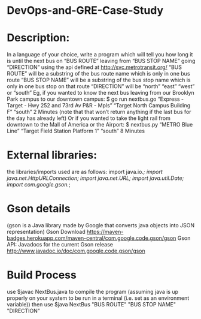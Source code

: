 # DevOps-and-GRE-Case-Study

# Description:
In a language of your choice, write a program which will tell you how long it is until
the next bus on “BUS ROUTE” leaving from “BUS STOP NAME” going “DIRECTION”
using the api defined at http://svc.metrotransit.org/
“BUS ROUTE” will be a substring of the bus route name which is only in one bus
route
“BUS STOP NAME” will be a substring of the bus stop name which is only in one bus
stop on that route
“DIRECTION” will be “north” “east” “west” or “south”
Eg, if you wanted to know the next bus leaving from our Brooklyn Park campus to
our downtown campus:
$ go run nextbus.go “Express - Target - Hwy 252 and 73rd Av P&R - Mpls” “Target
North Campus Building F” “south”
2 Minutes
(note that that won’t return anything if the last bus for the day has already left)
Or if you wanted to take the light rail from downtown to the Mall of America or the
Airport:
$ nextbus.py “METRO Blue Line” “Target Field Station Platform 1” “south”
8 Minutes

# External libraries:
the libraries/imports used are as follows:
  import java.io.*;
  import java.net.HttpURLConnection;
  import java.net.URL;
  import java.util.Date;
  import com.google.gson.*;
# Gson details  
(gson is a Java library made by Google that converts java objects into JSON representation)
Gson Download https://maven-badges.herokuapp.com/maven-central/com.google.code.gson/gson
Gson API: Javadocs for the current Gson release http://www.javadoc.io/doc/com.google.code.gson/gson
# Build Process
use $javac NextBus.java to compile the program (assuming java is up properly on your system to be run in a terminal (i.e. set as an environment variable))
then use $java NextBus "BUS ROUTE" "BUS STOP NAME" "DIRECTION"
